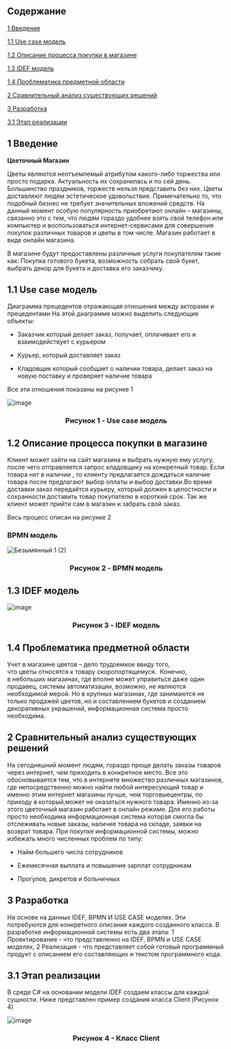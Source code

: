 ﻿## Содержание
 
 [1 Введение](#введение)
 
 [1.1 Use case модель](#Use_case)
 
 [1.2 Описание процесса покупки в магазине](#Описание)
 
 [1.3 IDEF модель](#IDEF)
 
 [1.4 Проблематика предметной области](#Проблематика)
 
 [2 Сравнительный анализ существующих решений](#Сравнительный_анализ)
 
 [3 Разработка](#разработка)
 
 [3.1 Этап реализации](#реализация)
 
 ## 1 Введение <a name="введение"></a>

**Цветочный Магазин**

Цветы являются неотъемлемый атрибутом какого-либо торжества или просто подарка. Актуальность их сохранилась и по сей день. Большинство праздников, торжеств нельзя представить без них. Цветы доставляют людям эстетическое удовольствие. Примечательно то, что подобный бизнес не требует значительных вложений средств. На данный момент особую популярность приобретают онлайн – магазины, связанно это с тем, что людям гораздо удобнее взять свой телефон или компьютер и воспользоваться интернет-сервисами для совершения покупок различных товаров и цветы в том числе. Магазин работает в  виде онлайн магазина.

В магазине будут предоставлены различные услуги покупателям такие как: Покупка готового букета, возможность собрать свой букет, выбрать декор для букета и доставка его заказчику.

## 1.1 Use case модель <a name="Use_case"></a>

Диаграмма прецедентов отражающая отношения между акторами и прецедентами
На этой диаграмме можно выделить следующие объекты:

- Заказчик который делает заказ, получает, оплачивает его и взаимодействует с курьером

- Курьер, который доставляет заказ

- Кладовщик который сообщает о наличии товара, делает заказ на новую поставку и проверяет наличие товара 

Все эти отношения показаны на рисунке 1 

![image](https://user-images.githubusercontent.com/105597940/200940883-876e5fd3-3f99-4f19-aa09-41d148be0107.png)

### <p align="center">Рисунок 1 - Use case модель

## 1.2 Описание процесса покупки в магазине <a name="Описание"></a>

Клиент может зайти на сайт магазина и выбрать нужную ему услугу, после чего отправляется запрос кладовщику на конкретный товар. Если товара нет в наличии , то клиенту предлагается дождаться наличие товара после предлагают выбор оплаты и выбор доставки.Во время доставки заказ передаётся курьеру, который должен в целостности и сохранности доставить товар покупателю в короткий срок. Так же клиент может прийти сам в магазин и забрать свой заказ.

Весь процесс описан на рисунке 2 

### BPMN модель

![Безымянный 1 (2)](https://user-images.githubusercontent.com/105597940/200934762-ecc5d71c-ecf7-4b1e-9660-bad4cda44e22.png)

### <p align="center">Рисунок 2 - BPMN модель 

## 1.3 IDEF модель <a name="IDEF"></a>

![image](https://user-images.githubusercontent.com/105597940/203841904-680dfdc4-b103-4e3d-b26d-899a9189732b.png)
### <p align="center">Рисунок 3 - IDEF модель 

## 1.4 Проблематика предметной области <a name="Проблематика"></a>

Учет в магазине цветов – дело трудоемкое ввиду того, что цветы относятся к товару скоропортящемуся.  Конечно, в небольших магазинах, где вполне может управиться даже один продавец, системы автоматизации, возможно, не являются необходимой мерой. Но в крупных магазинах, где занимаются не только продажей цветов, но и составлением букетов и созданием декоративных украшений, информационная система просто необходима. 


## 2 Сравнительный анализ существующих решений <a name="Сравнительный_анализ"></a>


На сегодняшний момент людям, гораздо проще делать заказы товаров через интернет, чем приходить в конкретное место. Все это обосновывается тем, что в интернете множество различных магазинов, где непосредственно можно найти любой интересующий товар и именно этим интернет магазины лучше, чем торговыецентры, по приходу в который,может не оказаться нужного товара. Именно из-за этого цветочный магазин работает в онлайн режиме. Для его работы просто необходима информационная система которая смогла бы отслеживать новые заказы, наличие товара на складе, заявки на возврат товара. При покупке информационной системы, можно избежать много численных проблем по типу:
 
- Найм большего числа сотрудников
 
- Ежемесячная выплата и повышение зарплат сотрудникам 
 
- Прогулов, дикретов и больничных
 
## 3 Разработка <a name="разработка"></a>

На основе на данных IDEF, BPMN И USE CASE моделях. Эти потребуются для конкретного описания каждого созданного класса. В разработке информационной системы есть два этапа: 1 Проектирование - что представленно на IDEF, BPMN и USE CASE моделях, 2 Реализация - что представляет собой готовый программный продукт с описанием его составляющих и текстом программного кода.
 
## 3.1 Этап реализации <a name="реализация"></a>
 
В среде C# на основании модели IDEF создаем классы для каждой сущности. Ниже представлен пример создания класса Client (Рисунок 4)
 
![image](https://user-images.githubusercontent.com/105597940/203847542-630d1576-8304-4707-9c29-b07060e06084.png)
### <p align="center">Рисунок 4 - Класс Client









